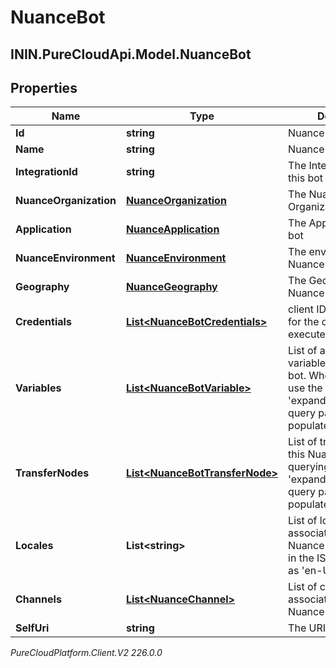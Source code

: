 # NuanceBot

## ININ.PureCloudApi.Model.NuanceBot

## Properties

|Name | Type | Description | Notes|
|------------ | ------------- | ------------- | -------------|
| **Id** | **string** | Nuance bot Id | |
| **Name** | **string** | Nuance bot name | |
| **IntegrationId** | **string** | The Integration Id for this bot | |
| **NuanceOrganization** | [**NuanceOrganization**](NuanceOrganization) | The Nuance Organization for this bot | |
| **Application** | [**NuanceApplication**](NuanceApplication) | The Application for this bot | |
| **NuanceEnvironment** | [**NuanceEnvironment**](NuanceEnvironment) | The environment of the Nuance bot | |
| **Geography** | [**NuanceGeography**](NuanceGeography) | The Geography of the Nuance bot | |
| **Credentials** | [**List&lt;NuanceBotCredentials&gt;**](NuanceBotCredentials) | client ID/Secret objects for the credentials that execute this Nuance bot | [optional] |
| **Variables** | [**List&lt;NuanceBotVariable&gt;**](NuanceBotVariable) | List of available variables in this Nuance bot.  When querying, use the &#39;expand&#x3D;variables&#39; query param to populate this value | [optional] |
| **TransferNodes** | [**List&lt;NuanceBotTransferNode&gt;**](NuanceBotTransferNode) | List of transferNodes in this Nuance bot.  When querying, use the &#39;expand&#x3D;transferNodes&#39; query param to populate this value | [optional] |
| **Locales** | **List&lt;string&gt;** | List of locales associated with this Nuance bot.  Generally in the ISO format such as &#39;en-US&#39; | [optional] |
| **Channels** | [**List&lt;NuanceChannel&gt;**](NuanceChannel) | List of channels associated with this Nuance bot. | [optional] |
| **SelfUri** | **string** | The URI for this object | [optional] |



_PureCloudPlatform.Client.V2 226.0.0_
